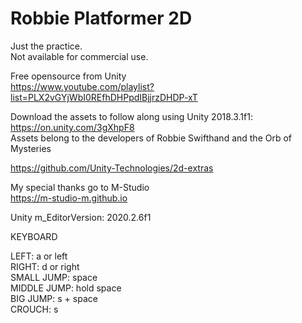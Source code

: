 # Robbie Platformer 2D
  
Just the practice.  
Not available for commercial use.  
  
Free opensource from Unity  
https://www.youtube.com/playlist?list=PLX2vGYjWbI0REfhDHPpdIBjjrzDHDP-xT  
  
Download the assets to follow along using Unity 2018.3.1f1: https://on.unity.com/3gXhpF8  
Assets belong to the developers of Robbie Swifthand and the Orb of Mysteries  
  
https://github.com/Unity-Technologies/2d-extras  
  
My special thanks go to M-Studio  
https://m-studio-m.github.io  
  
Unity m_EditorVersion:  2020.2.6f1  
  
KEYBOARD  
  
LEFT: a or left  
RIGHT: d or right  
SMALL JUMP: space  
MIDDLE JUMP: hold space  
BIG JUMP: s + space  
CROUCH: s   
  